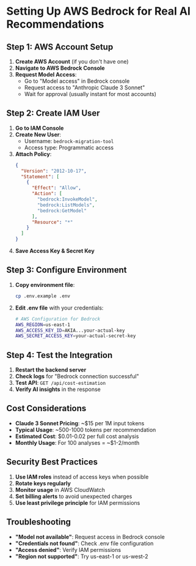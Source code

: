 # Setting Up AWS Bedrock for Real AI Recommendations

## Step 1: AWS Account Setup
1. **Create AWS Account** (if you don't have one)
2. **Navigate to AWS Bedrock Console**
3. **Request Model Access**:
   - Go to "Model access" in Bedrock console
   - Request access to "Anthropic Claude 3 Sonnet"
   - Wait for approval (usually instant for most accounts)

## Step 2: Create IAM User
1. **Go to IAM Console**
2. **Create New User**:
   - Username: `bedrock-migration-tool`
   - Access type: Programmatic access
3. **Attach Policy**:
   ```json
   {
     "Version": "2012-10-17",
     "Statement": [
       {
         "Effect": "Allow",
         "Action": [
           "bedrock:InvokeModel",
           "bedrock:ListModels",
           "bedrock:GetModel"
         ],
         "Resource": "*"
       }
     ]
   }
   ```
4. **Save Access Key & Secret Key**

## Step 3: Configure Environment
1. **Copy environment file**:
   ```bash
   cp .env.example .env
   ```

2. **Edit .env file** with your credentials:
   ```bash
   # AWS Configuration for Bedrock
   AWS_REGION=us-east-1
   AWS_ACCESS_KEY_ID=AKIA...your-actual-key
   AWS_SECRET_ACCESS_KEY=your-actual-secret-key
   ```

## Step 4: Test the Integration
1. **Restart the backend server**
2. **Check logs** for "Bedrock connection successful"
3. **Test API**: `GET /api/cost-estimation`
4. **Verify AI insights** in the response

## Cost Considerations
- **Claude 3 Sonnet Pricing**: ~$15 per 1M input tokens
- **Typical Usage**: ~500-1000 tokens per recommendation
- **Estimated Cost**: $0.01-0.02 per full cost analysis
- **Monthly Usage**: For 100 analyses = ~$1-2/month

## Security Best Practices
1. **Use IAM roles** instead of access keys when possible
2. **Rotate keys regularly**
3. **Monitor usage** in AWS CloudWatch
4. **Set billing alerts** to avoid unexpected charges
5. **Use least privilege principle** for IAM permissions

## Troubleshooting
- **"Model not available"**: Request access in Bedrock console
- **"Credentials not found"**: Check .env file configuration
- **"Access denied"**: Verify IAM permissions
- **"Region not supported"**: Try us-east-1 or us-west-2
